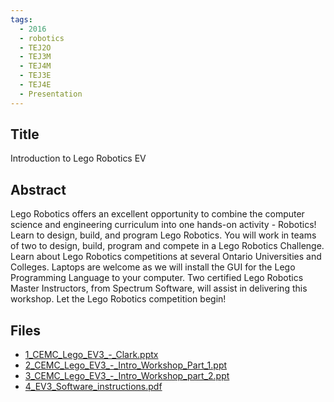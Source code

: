 ```yaml
---
tags:
  - 2016
  - robotics
  - TEJ2O
  - TEJ3M
  - TEJ4M
  - TEJ3E
  - TEJ4E
  - Presentation
---
```

    
## Title

Introduction to Lego Robotics EV

## Abstract

Lego Robotics offers an excellent opportunity to combine the computer science and engineering curriculum into one hands-on activity - Robotics! Learn to design, build, and program Lego Robotics. You will work in teams of two to design, build, program and compete in a Lego Robotics Challenge. Learn about Lego Robotics competitions at several Ontario Universities and Colleges. Laptops are welcome as we will install the GUI for the Lego Programming Language to your computer. Two certified Lego Robotics Master Instructors, from Spectrum Software, will assist in delivering this workshop. Let the Lego Robotics competition begin!

## Files

- [1_CEMC_Lego_EV3_-_Clark.pptx](resources/2016/Clark_Chernak/1_CEMC_Lego_EV3_-_Clark.pptx)
- [2_CEMC_Lego_EV3_-_Intro_Workshop_Part_1.ppt](resources/2016/Clark_Chernak/2_CEMC_Lego_EV3_-_Intro_Workshop_Part_1.ppt)
- [3_CEMC_Lego_EV3_-_Intro_Workshop_part_2.ppt](resources/2016/Clark_Chernak/3_CEMC_Lego_EV3_-_Intro_Workshop_part_2.ppt)
- [4_EV3_Software_instructions.pdf](resources/2016/Clark_Chernak/4_EV3_Software_instructions.pdf)
